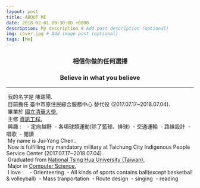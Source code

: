 ```yaml
---
layout: post
title: ABOUT ME
date: 2018-02-01 09:30:00 +0800
description: My description # Add post description (optional)
img: cover.jpg # Add image post (optional)
tags: [Me]
---
```

<div>
  <h3 align="center" color="grey">相信你做的任何選擇</h3>
  <h3 align="center" color="grey">Believe in what you believe</h3>
</div>
<hr>
<div>
  我的名字是 陳瑞陽.
  <br>
  目前擔任 臺中市原住民綜合服務中心 替代役 (2017.07.17~2018.07.04).<br>
  畢業於 <a href="http://www.nthu.edu.tw">國立清華大學.</a><br>
  主修 <a href="http://web.cs.nthu.edu.tw">資訊工程.</a>
  <br>
  興趣 :
  
  - 定向越野
  - 各項球類運動(除了籃球、排球)
  - 交通運輸
  - 路線設計
  - 唱歌
  - 閱讀
</div>
<div>
  My name is Jui-Yang Chen..
  <br>
  Now is fulfilling my mandatory military at Taichung City Indigenous People Service Center (2017.07.17~2018.07.04).<br>
  Graduated from <a href="http://www.nthu.edu.tw">National Tsing Hua University (Taiwan).</a><br>
  Major in <a href="http://web.cs.nthu.edu.tw">Computer Science.</a>
  <br>
  I love :
  
  - Orienteering
  - All kinds of sports contains ball(except basketball & volleyball)
  - Mass tranportation
  - Route design
  - singing
  - reading
</div>
